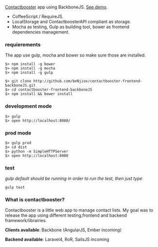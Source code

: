 [Contactbooster](#what-is-contactbooster) app using BackboneJS.
[See demo](http://contactbooster-backbone.bguez.io).
* CoffeeScript / RequireJS.
* LocalStorage and ContactboosterAPI compliant as storage.
* Mocha as testing, Gulp as building tool, bower as frontend dependencies management.

### requierements
The app use gulp, mocha and bower so make sure those are installed.
```
$> npm install -g bower
$> npm install -g mocha
$> npm install -g gulp

$> git clone http://github.com/beNjiox/contactbooster-frontend-backboneJS.git
$> cd contactbooster-frontend-backboneJS
$> npm install && bower install
```

### development mode
```
$> gulp
$> open http://localhost:8080/
```

### prod mode
```
$> gulp prod
$> cd dist
$> python -m SimpleHTTPServer
$> open http://localhost:8000
```

### test
*gulp default should be running in order to run the test,  then just type*
```
gulp test
```

### What is contactbooster?

Contactbooster is a little web app to manage contact lists.
My goal was to release the app using different testing,frontend and backend framework/librairies.

**Clients available**: Backbone (AngularJS, Ember incoming)

**Backend available**: Laravel4, RoR, SailsJS incoming
